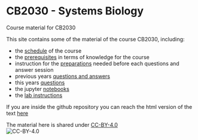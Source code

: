 # CB2030 - Systems Biology
Course material for CB2030

This site contains some of the material of the course CB2030, including:

* the [schedule](https://statisticalbiotechnology.github.io/cb2030/general/schedule) of the course  
* the [prerequisites](https://statisticalbiotechnology.github.io/cb2030/general/prerequisites) in terms of knowledge for the course  
* instruction for the [preparations](prep/readme.md) needed before each questions and answer session  
* previous years [questions and answers](qa/readme.md)
* this years [questions](questions/)
* the jupyter [notebooks](nb/readme.md)  
* the [lab instructions](lab/readme.md)

If you are inside the github repository you can reach the html version of the text [here](https://statisticalbiotechnology.github.io/cb2030/)

The material here is shared under [CC-BY-4.0](https://creativecommons.org/licenses/by/4.0/)  
![CC-BY-4.0](https://licensebuttons.net/l/by/3.0/88x31.png "CC-BY-4.0")
